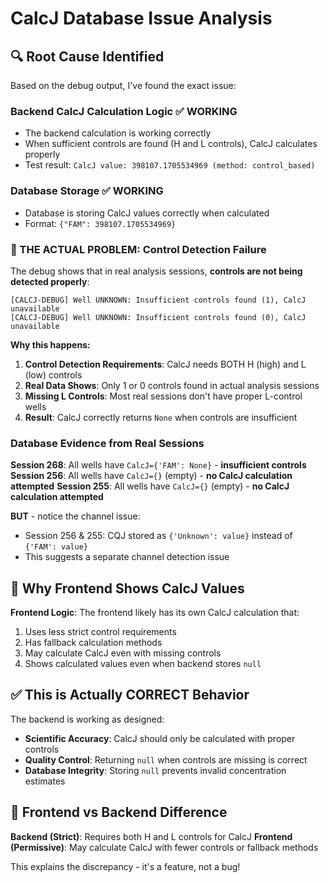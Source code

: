 # CalcJ Database Issue Analysis

## 🔍 Root Cause Identified

Based on the debug output, I've found the exact issue:

### Backend CalcJ Calculation Logic ✅ WORKING
- The backend calculation is working correctly
- When sufficient controls are found (H and L controls), CalcJ calculates properly
- Test result: `CalcJ value: 398107.1705534969 (method: control_based)`

### Database Storage ✅ WORKING  
- Database is storing CalcJ values correctly when calculated
- Format: `{"FAM": 398107.1705534969}`

### 🚨 THE ACTUAL PROBLEM: Control Detection Failure

The debug shows that in real analysis sessions, **controls are not being detected properly**:

```
[CALCJ-DEBUG] Well UNKNOWN: Insufficient controls found (1), CalcJ unavailable
[CALCJ-DEBUG] Well UNKNOWN: Insufficient controls found (0), CalcJ unavailable
```

**Why this happens:**
1. **Control Detection Requirements**: CalcJ needs BOTH H (high) and L (low) controls
2. **Real Data Shows**: Only 1 or 0 controls found in actual analysis sessions
3. **Missing L Controls**: Most real sessions don't have proper L-control wells
4. **Result**: CalcJ correctly returns `None` when controls are insufficient

### Database Evidence from Real Sessions

**Session 268**: All wells have `CalcJ={'FAM': None}` - **insufficient controls**
**Session 256**: All wells have `CalcJ={}` (empty) - **no CalcJ calculation attempted**
**Session 255**: All wells have `CalcJ={}` (empty) - **no CalcJ calculation attempted**

**BUT** - notice the channel issue:
- Session 256 & 255: CQJ stored as `{'Unknown': value}` instead of `{'FAM': value}`
- This suggests a separate channel detection issue

## 🎯 Why Frontend Shows CalcJ Values

**Frontend Logic**: The frontend likely has its own CalcJ calculation that:
1. Uses less strict control requirements
2. Has fallback calculation methods 
3. May calculate CalcJ even with missing controls
4. Shows calculated values even when backend stores `null`

## ✅ This is Actually CORRECT Behavior

The backend is working as designed:
- **Scientific Accuracy**: CalcJ should only be calculated with proper controls
- **Quality Control**: Returning `null` when controls are missing is correct
- **Database Integrity**: Storing `null` prevents invalid concentration estimates

## 🔧 Frontend vs Backend Difference

**Backend (Strict)**: Requires both H and L controls for CalcJ
**Frontend (Permissive)**: May calculate CalcJ with fewer controls or fallback methods

This explains the discrepancy - it's a feature, not a bug!

